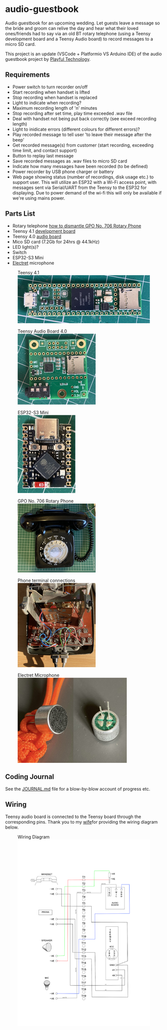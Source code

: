 # audio-guestbook
Audio guestbook for an upcoming wedding.  Let guests leave a message so the bride and groom can relive the day and hear what their loved ones/friends had to say via an old BT rotary telephone (using a Teensy development board and a Teensy Audio board) to record messages to a micro SD card.

This project is an update (VSCode + Platformio VS Arduino IDE) of the audio guestbook project by [Playful Technology](https://github.com/playfultechnology/audio-guestbook).

## Requirements
- Power switch to turn recorder on/off
- Start recording when handset is lifted
- Stop recording when handset is replaced
- Light to indicate when recording?
- Maximum recording length of 'n' minutes
- Stop recording after set time, play time exceeded .wav file
- Deal with handset not being put back correctly (see exceed recording length)
- Light to inidicate errors (different colours for different errors)?
- Play recorded message to tell user 'to leave their message after the beep'
- Get recorded message(s) from customer (start recording, exceeding time limit, and contact support)
- Button to replay last message
- Save recorded messages as .wav files to micro SD card
- Indicate how many messages have been recorded (to be defined)
- Power recorder by USB phone charger or battery
- Web page showing status (number of recordings, disk usage etc.) to support user. This will utilize an ESP32 with a Wi-Fi access point, with messages sent via Serial/UART from the Teensy to the ESP32 for displaying. Due to power demand of the wi-fi this will only be available if we're using mains power.

## Parts List
- Rotary telephone [how to dismantle GPO No. 706 Rotary Phone](https://www.britishtelephones.com/t706dismantle.htm)
- Teensy 4.1 [development board](https://www.pjrc.com/teensy/pinout.html)
- Teensy 4.0 [audio board](https://www.pjrc.com/store/teensy3_audio.html)
- Mico SD card (7.2Gb for 24hrs @ 44.1kHz)
- LED light(s)?
- Switch
- ESP32-S3 Mini
- [Electret](https://en.wikipedia.org/wiki/Electret_microphone) microphone

<figure>
  <figcaption>Teensy 4.1</figcaption>
  <img
  src="./images/teensy4-1.jpeg"
  alt="Teensy 4.1 Development Board">
</figure>

<figure>
  <figcaption>Teensy Audio Board 4.0</figcaption>
  <img
  src="./images/teensy-audio.jpeg"
  alt="Teensy 4.0 Audio Board">
</figure>

<figure>
  <figcaption>ESP32-S3 Mini</figcaption>
  <img
  src="./images/esp32-s3-mini.jpeg"
  alt="ESP32-S3 Mini Development Board">
</figure>

<figure>
  <figcaption>GPO No. 706 Rotary Phone</figcaption>
  <img
  src="./images/phone.png"
  alt="GPO No. 706 Rotary Phone">
</figure>

<figure>
  <figcaption>Phone terminal connections</figcaption>
  <img
  src="./images/connections.jpeg"
  alt="Phone terminal connections">
</figure>

<figure>
  <figcaption>Electret Microphone</figcaption>
  <img
  src="./images/electric-mic.jpg"
  style="width: 350px;" 
  alt="Electret Microphone">
</figure>

## Coding Journal
See the [JOURNAL.md](JOURNAL.md) file for a blow-by-blow account of progress etc.

## Wiring
Teensy audio board is connected to the Teensy board through the corresponding pins.  Thank you to my [wife](https://www.redbubble.com/people/quirkytales/shop?artistUserName=quirkytales&collections=1925754&iaCode=all-departments&sortOrder=relevant)for providing the wiring diagram below.

<figure>
  <figcaption>Wiring Diagram</figcaption>
  <img
  src="./images/wiring-diagram-scale.png"
  alt="Wiring Diagram">
</figure>

